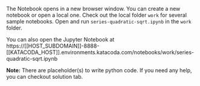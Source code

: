 The Notebook opens in a new browser window. You can create a new notebook or open a local one. Check out the local folder `work` for several sample notebooks. Open and run `series-quadratic-sqrt.ipynb` in the `work` folder.

You can also open the Jupyter Notebook at https://[[HOST_SUBDOMAIN]]-8888-[[KATACODA_HOST]].environments.katacoda.com/notebooks/work/series-quadratic-sqrt.ipynb

**Note:**
There are placeholder(s) to write python code. If you need any help, you can checkout solution tab.